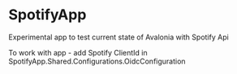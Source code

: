 # SpotifyApp

Experimental app to test current state of Avalonia with Spotify Api

To work with app - add Spotify ClientId in SpotifyApp.Shared.Configurations.OidcConfiguration
